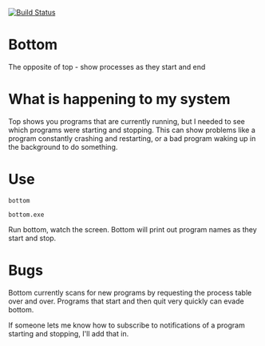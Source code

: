 [![Build Status](https://travis-ci.org/donomii/bottom.svg?branch=master)](https://travis-ci.org/donomii/bottom)
# Bottom
The opposite of top - show processes as they start and end

# What is happening to my system
Top shows you programs that are currently running, but I needed to see which programs were starting and stopping.  This can show problems like a program constantly crashing and restarting, or a bad program waking up in the background to do something.

# Use

    bottom
  
    bottom.exe
  
Run bottom, watch the screen.  Bottom will print out program names as they start and stop.

# Bugs
Bottom currently scans for new programs by requesting the process table over and over.  Programs that start and then quit very quickly can evade bottom.

If someone lets me know how to subscribe to notifications of a program starting and stopping, I'll add that in.

